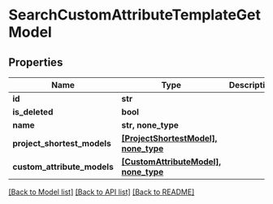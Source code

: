 # SearchCustomAttributeTemplateGetModel


## Properties
Name | Type | Description | Notes
------------ | ------------- | ------------- | -------------
**id** | **str** |  | [optional] 
**is_deleted** | **bool** |  | [optional] 
**name** | **str, none_type** |  | [optional] 
**project_shortest_models** | [**[ProjectShortestModel], none_type**](ProjectShortestModel.md) |  | [optional] 
**custom_attribute_models** | [**[CustomAttributeModel], none_type**](CustomAttributeModel.md) |  | [optional] 

[[Back to Model list]](../README.md#documentation-for-models) [[Back to API list]](../README.md#documentation-for-api-endpoints) [[Back to README]](../README.md)


